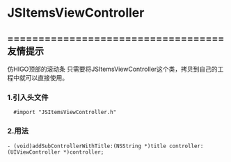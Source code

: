 # JSItemsViewController
===================================  
友情提示
-----------------------------------  
仿HIGO顶部的滚动条 只需要将JSItemsViewController这个类，拷贝到自己的工程中就可以直接使用。

### 1.引入头文件
      #import "JSItemsViewController.h"
      
### 2.用法
    - (void)addSubControllerWithTitle:(NSString *)title controller:(UIViewController *)controller;
